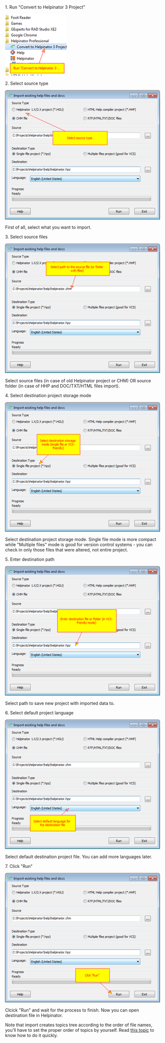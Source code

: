 1\. Run "Convert to Helpinator 3 Project"

![](images\import.png)



2\. Select source type

![](images\import1.png)

First of all, select what you want to import.

3\. Select source files

![](images\import2.png)

Select source files (in case of old Helpinator project or CHM) OR source folder (in case of HHP and DOC/TXT/HTML files import).

4\. Select destination project storage mode

![](images\import3.png)

Select destination project storage mode. Single file mode is more compact while "Multiple files" mode is good for version control systems - you can check in only those files that were altered, not entire project.

5\. Enter destination path

![](images\import4.png)

Select path to save new project with imported data to.

6\. Select default project language

![](images\import5.png)

Select default destination project file. You can add more languages later.

7\. Click "Run"

![](images\import6.png)

Clcick "Run" and wait for the process to finish. Now you can open destination file in Helpinator.






Note that import creates topics tree according to the order of file names, you'll have to set the proper order of topics by yourself. Read  [this topic](howtochangeorderandhierarchyoftopicsquickly.md "this topic")  to know how to do it quickly.
